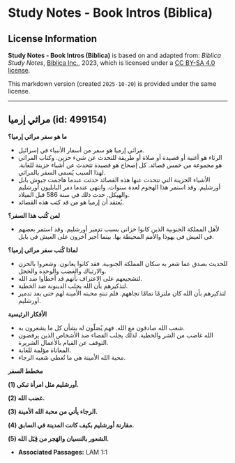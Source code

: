 # Study Notes - Book Intros (Biblica)

## License Information

**Study Notes - Book Intros (Biblica)** is based on and adapted from: _Biblica Study Notes_, [Biblica Inc.](https://www.biblica.com/), 2023, which is licensed under a [CC BY-SA 4.0 license](https://creativecommons.org/licenses/by-sa/4.0/legalcode.en).

This markdown version (created `2025-10-20`) is provided under the same license.



--------------------------------

## مراثي إرميا (id: 499154)

**ما هو سفر مراثي إرميا؟**

* مراثي إرميا هو سفر من أسفار الأنبياء في إسرائيل.
* الرثاء هو أغنية أو قصيدة أو صلاة أو طريقة للتحدث عن شيء حزين. وكتاب المراثي هو مجموعة من خمس قصائد. كل إصحاح هو قصيدة تتحدث عن أشياء حزينة للغاية. لهذا السبب يُسمى السفر بالمراثي.
* الأشياء الحزينة التي تتحدث عنها هذه القصائد حدثت عندما هاجمت جيوش بابل أورشليم. وقد استمر هذا الهجوم لعدة سنوات. وانتهى عندما دمر البابليون أورشليم والهيكل. حدث ذلك في سنة 586 قبل الميلاد.
* يُعتقد أن إرميا هو من قد كتب هذه القصائد.

**لمن كُتب هذا السفر؟**

* لأهل المملكة الجنوبية الذين كانوا حزانى بسبب تدمير أورشليم. وقد استمر بعضهم في العيش في يهوذا والأمم المحيطة بها. بينما أُجبر آخرون على العيش في بابل.

**لماذا كُتب سفر مراثي إرميا؟**

* للحديث بصدق عما شعر به سكان المملكة الجنوبية. فقد كانوا يعانون. وشعروا بالحزن والارتباك والغضب والوحدة والخجل.
* لتشجيعهم على الاعتراف بأنهم قد أخطأوا ضد الله.
* لتذكيرهم بأن الله يجلب الدينونة ضد الخطية.
* لتذكيرهم بأن الله كان ملتزمًا تمامًا تجاههم. فلم تنتهِ محبته الأمينة لهم حتى بعد تدمير أورشليم.

**الأفكار الرئيسية**

* شعب الله صادقون مع الله. فهم يُصَلّون له بشأن كل ما يشعرون به.
* الله غاضب من الشر والخطية. لذلك يجلب القضاء ضد الأشخاص الذين يرفضون التوقف عن القيام بالأعمال الشريرة.
* المعاناة مؤلمة للغاية.
* محبة الله الأمينة هي ما تُعطي شعبه الرجاء.

**مخطط السفر**

**أورشليم مثل امرأة تبكي (1\).**

**غضب الله (2\).**

**الرجاء يأتي من محبة الله الأمينة (3\).**

**مقارنة أورشليم بكيف كانت المدينة في السابق (4\).**

**الشعور بالنسيان والهَجر من قِبَل الله (5\).**

* **Associated Passages:** LAM 1:1

